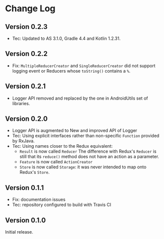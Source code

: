 Change Log
==========

Version 0.2.3
-------------

 - Tec: Updated to AS 3.1.0, Gradle 4.4 and Kotlin 1.2.31.

Version 0.2.2
-------------

 - Fix: `MultipleReducerCreator` and `SingleReducerCreator` did not support logging event or Reducers whose `toString()` contains a `%`.

Version 0.2.1
-------------

 - Logger API removed and replaced by the one in AndroidUtils set of libraries.

Version 0.2.0
-------------

 - Logger API is augmented to New and improved API of Logger
 - Tec: Using explicit interfaces rather than non-specific `Function` provided by RxJava.
 - Tec: Using names closer to the Redux equivalent:
   - `Result` is now called `Reducer` The difference with Redux's `Reducer` is still that its `reduce()` method does not have an action 
   as a parameter.
   - `Feature` is now called `ActionCreator`
   - `Store` is now called `Storage`: it was never intended to map onto Redux's `Store`.
   
Version 0.1.1
-------------

 - Fix: documentation issues
 - Tec: repository configured to build with Travis CI

Version 0.1.0
-------------

Initial release.

